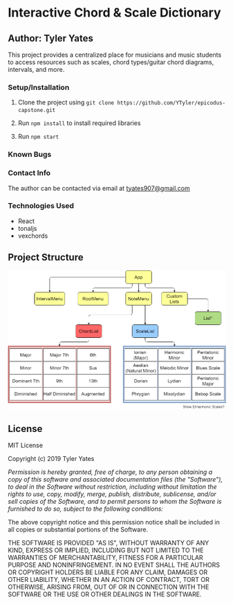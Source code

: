 # Interactive Chord & Scale Dictionary

## Author: Tyler Yates

This project provides a centralized place for musicians and music students to access resources such as scales, chord types/guitar chord diagrams, intervals, and more.

### Setup/Installation

1. Clone the project using `git clone https://github.com/YTyler/epicodus-capstone.git`  

2. Run `npm install` to install required libraries

3. Run `npm start`    

### Known Bugs

### Contact Info

The author can be contacted via email at tyates907@gmail.com

### Technologies Used
* React
* tonaljs
* vexchords

## Project Structure 

![Project Structure](./src/images/structure.png)

## License

MIT License

Copyright (c) 2019 Tyler Yates

*Permission is hereby granted, free of charge, to any person obtaining a copy
of this software and associated documentation files (the "Software"), to deal
in the Software without restriction, including without limitation the rights
to use, copy, modify, merge, publish, distribute, sublicense, and/or sell
copies of the Software, and to permit persons to whom the Software is
furnished to do so, subject to the following conditions:*

The above copyright notice and this permission notice shall be included in all
copies or substantial portions of the Software.

THE SOFTWARE IS PROVIDED "AS IS", WITHOUT WARRANTY OF ANY KIND, EXPRESS OR
IMPLIED, INCLUDING BUT NOT LIMITED TO THE WARRANTIES OF MERCHANTABILITY,
FITNESS FOR A PARTICULAR PURPOSE AND NONINFRINGEMENT. IN NO EVENT SHALL THE
AUTHORS OR COPYRIGHT HOLDERS BE LIABLE FOR ANY CLAIM, DAMAGES OR OTHER
LIABILITY, WHETHER IN AN ACTION OF CONTRACT, TORT OR OTHERWISE, ARISING FROM,
OUT OF OR IN CONNECTION WITH THE SOFTWARE OR THE USE OR OTHER DEALINGS IN THE
SOFTWARE.

<!-- old requirements -->
<!-- ### Minimum Features:

* Scale and Chord Lists that direct to more specific lists/diagrams
* Place to Enter a Note/Notes
* Interval Display

### Technologies Used

* Javascript  
* React  
* Redux  
* UberChord API


### Stretch Goals

* Users can saves sets of chord diagrams/scales under custom names
* User can click on notes in a scale to play that note’s tone
* Add chord diagrams for other instruments
* Add more complex/non-western/microtonal scales


### Additional Technologies

* React-sound
* Possibly other sound library
* Additional Chord API -->

